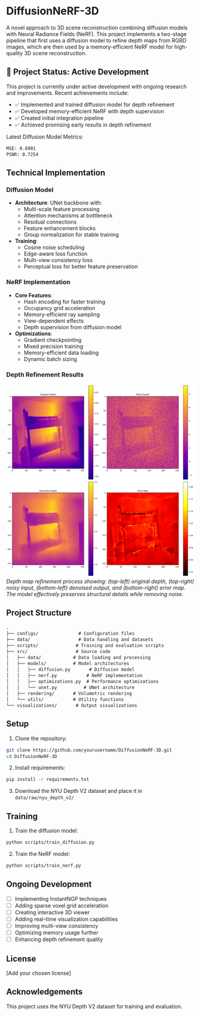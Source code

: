 # DiffusionNeRF-3D

A novel approach to 3D scene reconstruction combining diffusion models with Neural Radiance Fields (NeRF). This project implements a two-stage pipeline that first uses a diffusion model to refine depth maps from RGBD images, which are then used by a memory-efficient NeRF model for high-quality 3D scene reconstruction.

## 🚧 Project Status: Active Development

This project is currently under active development with ongoing research and improvements. Recent achievements include:
- ✅ Implemented and trained diffusion model for depth refinement
- ✅ Developed memory-efficient NeRF with depth supervision
- ✅ Created initial integration pipeline
- ✅ Achieved promising early results in depth refinement

Latest Diffusion Model Metrics:
```
MSE: 0.8901
PSNR: 0.7254
```

## Technical Implementation

### Diffusion Model
- **Architecture**: UNet backbone with:
  - Multi-scale feature processing
  - Attention mechanisms at bottleneck
  - Residual connections
  - Feature enhancement blocks
  - Group normalization for stable training
- **Training**: 
  - Cosine noise scheduling
  - Edge-aware loss function
  - Multi-view consistency loss
  - Perceptual loss for better feature preservation

### NeRF Implementation
- **Core Features**:
  - Hash encoding for faster training
  - Occupancy grid acceleration
  - Memory-efficient ray sampling
  - View-dependent effects
  - Depth supervision from diffusion model
- **Optimizations**:
  - Gradient checkpointing
  - Mixed precision training
  - Memory-efficient data loading
  - Dynamic batch sizing

### Depth Refinement Results
![Depth Refinement](visualizations/sample_0_detailed.png)
*Depth map refinement process showing: (top-left) original depth, (top-right) noisy input, (bottom-left) denoised output, and (bottom-right) error map. The model effectively preserves structural details while removing noise.*

## Project Structure
```
.
├── configs/               # Configuration files
├── data/                  # Data handling and datasets
├── scripts/              # Training and evaluation scripts
├── src/                  # Source code
│   ├── data/            # Data loading and processing
│   ├── models/          # Model architectures
│   │   ├── diffusion.py       # Diffusion model
│   │   ├── nerf.py           # NeRF implementation
│   │   ├── optimizations.py  # Performance optimizations
│   │   └── unet.py          # UNet architecture
│   ├── rendering/       # Volumetric rendering
│   └── utils/           # Utility functions
└── visualizations/       # Output visualizations
```

## Setup

1. Clone the repository:
```bash
git clone https://github.com/yourusername/DiffusionNeRF-3D.git
cd DiffusionNeRF-3D
```

2. Install requirements:
```bash
pip install -r requirements.txt
```

3. Download the NYU Depth V2 dataset and place it in `data/raw/nyu_depth_v2/`

## Training

1. Train the diffusion model:
```bash
python scripts/train_diffusion.py
```

2. Train the NeRF model:
```bash
python scripts/train_nerf.py
```

## Ongoing Development

- [ ] Implementing InstantNGP techniques
- [ ] Adding sparse voxel grid acceleration
- [ ] Creating interactive 3D viewer
- [ ] Adding real-time visualization capabilities
- [ ] Improving multi-view consistency
- [ ] Optimizing memory usage further
- [ ] Enhancing depth refinement quality

## License

[Add your chosen license]

## Acknowledgements

This project uses the NYU Depth V2 dataset for training and evaluation.